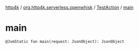 [http4k](../../index.md) / [org.http4k.serverless.openwhisk](../index.md) / [TestAction](index.md) / [main](./main.md)

# main

`@JvmStatic fun main(request: JsonObject): JsonObject`
